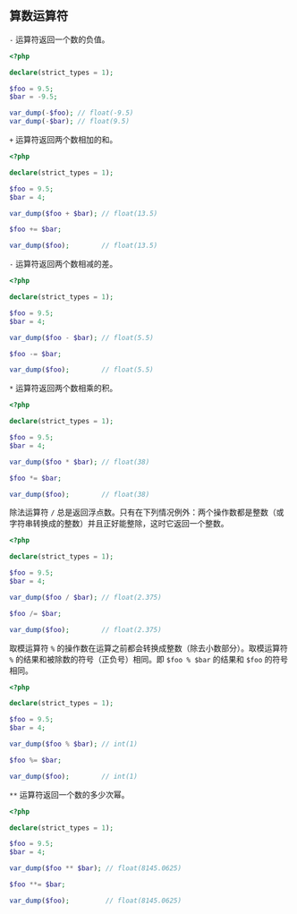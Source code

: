 ## 算数运算符

`-` 运算符返回一个数的负值。

```php
<?php

declare(strict_types = 1);

$foo = 9.5;
$bar = -9.5;

var_dump(-$foo); // float(-9.5)
var_dump(-$bar); // float(9.5)

```

`+` 运算符返回两个数相加的和。

```php
<?php

declare(strict_types = 1);

$foo = 9.5;
$bar = 4;

var_dump($foo + $bar); // float(13.5)

$foo += $bar;

var_dump($foo);        // float(13.5)

```

`-` 运算符返回两个数相减的差。

```php
<?php

declare(strict_types = 1);

$foo = 9.5;
$bar = 4;

var_dump($foo - $bar); // float(5.5)

$foo -= $bar;

var_dump($foo);        // float(5.5)

```

`*` 运算符返回两个数相乘的积。

```php
<?php

declare(strict_types = 1);

$foo = 9.5;
$bar = 4;

var_dump($foo * $bar); // float(38)

$foo *= $bar;

var_dump($foo);        // float(38)

```

除法运算符 `/` 总是返回浮点数。只有在下列情况例外：两个操作数都是整数（或字符串转换成的整数）并且正好能整除，这时它返回一个整数。

```php
<?php

declare(strict_types = 1);

$foo = 9.5;
$bar = 4;

var_dump($foo / $bar); // float(2.375)

$foo /= $bar;

var_dump($foo);        // float(2.375)

```

取模运算符 `%` 的操作数在运算之前都会转换成整数（除去小数部分）。取模运算符 `%` 的结果和被除数的符号（正负号）相同。即 `$foo % $bar` 的结果和 `$foo` 的符号相同。

```php
<?php

declare(strict_types = 1);

$foo = 9.5;
$bar = 4;

var_dump($foo % $bar); // int(1)

$foo %= $bar;

var_dump($foo);        // int(1)

```

`**` 运算符返回一个数的多少次幂。

```php
<?php

declare(strict_types = 1);

$foo = 9.5;
$bar = 4;

var_dump($foo ** $bar); // float(8145.0625)

$foo **= $bar;

var_dump($foo);         // float(8145.0625)

```
